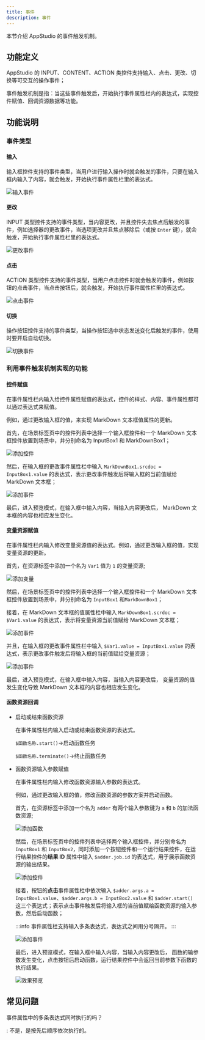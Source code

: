```yaml
---
title: 事件
description: 事件
---
```


本节介绍 AppStudio 的事件触发机制。

## 功能定义

AppStudio 的 INPUT、CONTENT、ACTION 类控件支持输入、点击、更改、切换等可交互的操作事件；

事件触发机制是指：当这些事件触发后，开始执行事件属性栏内的表达式，实现控件赋值、回调资源数据等功能。

## 功能说明

### 事件类型

#### 输入

输入框控件支持的事件类型，当用户进行输入操作时就会触发的事件，只要在输入框内输入了内容，就会触发，开始执行事件属性栏里的表达式。

![输入事件](./1.png)

#### 更改

INPUT 类型控件支持的事件类型，当内容更改，并且控件失去焦点后触发的事件，例如选择器的更改事件，当选项更改并且焦点移除后（或按 `Enter` 键），就会触发，开始执行事件属性栏里的表达式。

![更改事件](./2.png)

#### 点击

ACTION 类型控件支持的事件类型，当用户点击控件时就会触发的事件，例如按钮的点击事件，当点击按钮后，就会触发，开始执行事件属性栏里的表达式。

![点击事件](./3.png)

#### 切换

操作按钮控件支持的事件类型，当操作按钮选中状态发送变化后触发的事件，使用时要开启自动切换。

![切换事件](./4.png)

### 利用事件触发机制实现的功能

#### 控件赋值

在事件属性栏内输入给控件属性赋值的表达式，控件的样式、内容、事件属性都可以通过表达式来赋值。

例如，通过更改输入框的值，来实现 MarkDown 文本框值属性的更新。

首先，在场景标签页中的控件列表中选择一个输入框控件和一个 MarkDown 文本框控件放置到场景中，并分别命名为 InputBox1 和 MarkDownBox1；

![添加控件](./1-1.png)

然后，在输入框的更改事件属性栏中输入 `MarkDownBox1.srcdoc = InputBox1.value` 的表达式，表示更改事件触发后将输入框的当前值赋给 MarkDown 文本框；

![添加事件](./1-2.png)

最后，进入预览模式，在输入框中输入内容，当输入内容更改后， MarkDown 文本框的内容也相应发生变化。

#### 变量资源赋值 
  
在事件属性栏内输入修改变量资源值的表达式。例如，通过更改输入框的值，实现变量资源的更新。

首先，在资源标签中添加一个名为 `Var1` 值为 `1` 的变量资源;

![添加变量](./2-1.png)

然后，在场景标签页中的控件列表中选择一个输入框控件和一个 MarkDown 文本框控件放置到场景中，并分别命名为 `InputBox1` 和`MarkDownBox1`；

接着，在 MarkDown 文本框的值属性栏中输入 `MarkDownBox1.scrdoc = $Var1.value` 的表达式，表示将变量资源当前值赋给 MarkDown 文本框；

![添加事件](./2-3.png)

并且，在输入框的更改事件属性栏中输入 `$Var1.value = InputBox1.value` 的表达式，表示更改事件触发后将输入框的当前值赋给变量资源；

![添加事件](./2-2.png)

最后，进入预览模式，在输入框中输入内容，当输入内容更改后， 变量资源的值发生变化导致 MarkDown 文本框的内容也相应发生变化。

#### 函数资源回调 

- 启动或结束函数资源
  
  在事件属性栏内输入启动或结束函数资源的表达式。

  `$函数名称.start()`→启动函数任务

  `$函数名称.terminate()`→终止函数任务

- 函数资源输入参数赋值
  
  在事件属性栏内输入修改函数资源输入参数的表达式。

  例如，通过更改输入框的值，修改函数资源的参数方案并启动函数。

  首先，在资源标签中添加一个名为 `adder` 有两个输入参数键为 `a` 和 `b` 的加法函数资源;

  ![添加函数](./3-1.png)

  然后，在场景标签页中的控件列表中选择两个输入框控件，并分别命名为 `InputBox1` 和 `InputBox2`，同时添加一个按钮控件和一个运行结果控件，在运行结果控件的**结果 ID** 属性中输入 `$adder.job.id` 的表达式，用于展示函数资源的输出结果。

  ![添加控件](./3-2.png)

  接着，按钮的**点击**事件属性栏中依次输入 `$adder.args.a = InputBox1.value`、`$adder.args.b = InputBox2.value` 和 `$adder.start()` 这三个表达式；表示点击事件触发后将输入框的当前值赋给函数资源的输入参数，然后启动函数；

  :::info
  事件属性栏支持输入多条表达式，表达式之间用分号隔开。
  :::

  ![添加事件](./3-3.png)

  最后，进入预览模式，在输入框中输入内容，当输入内容更改后， 函数的输参数发生变化，点击按钮后启动函数，运行结果控件中会返回当前参数下函数的执行结果。

  ![效果预览](./3-4.png)

## 常见问题

事件属性中的多条表达式同时执行的吗？

:  不是，是按先后顺序依次执行的。